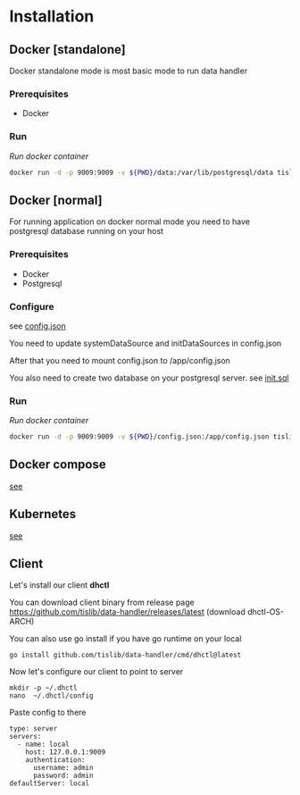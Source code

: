 Installation
========

## Docker [standalone]

Docker standalone mode is most basic mode to run data handler

### Prerequisites

* Docker

### Run

*Run docker container*

```bash
docker run -d -p 9009:9009 -v ${PWD}/data:/var/lib/postgresql/data tislib/data-handler:full-latest
```

## Docker [normal]

For running application on docker normal mode you need to have postgresql database running on your host

### Prerequisites
* Docker
* Postgresql

### Configure
see [config.json](../files/config.json)

You need to update systemDataSource and initDataSources in config.json

After that you need to mount config.json to /app/config.json

You also need to create two database on your postgresql server. see [init.sql](../files/init.sql)

### Run

*Run docker container*

```bash
docker run -d -p 9009:9009 -v ${PWD}/config.json:/app/config.json tislib/data-handler:latest
```

## Docker compose
[see](https://github.com/tislib/data-handler/tree/master/deploy/docker-compose)

## Kubernetes
[see](https://github.com/tislib/data-handler/tree/master/deploy/kubernetes)

## Client 
Let's install our client **dhctl**

You can download client binary from release page https://github.com/tislib/data-handler/releases/latest (download dhctl-OS-ARCH)

You can also use go install if you have go runtime on your local
```
go install github.com/tislib/data-handler/cmd/dhctl@latest
```

Now let's configure our client to point to server

```
mkdir -p ~/.dhctl
nano  ~/.dhctl/config
```

Paste config to there

```
type: server
servers:
  - name: local
    host: 127.0.0.1:9009
    authentication:
      username: admin
      password: admin
defaultServer: local
```



